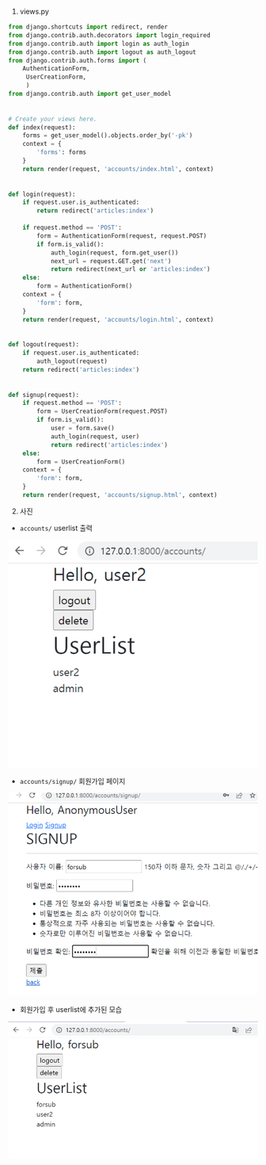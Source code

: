 1. views.py

```python
from django.shortcuts import redirect, render
from django.contrib.auth.decorators import login_required
from django.contrib.auth import login as auth_login
from django.contrib.auth import logout as auth_logout
from django.contrib.auth.forms import (
    AuthenticationForm,
     UserCreationForm,
     )
from django.contrib.auth import get_user_model


# Create your views here.
def index(request):
    forms = get_user_model().objects.order_by('-pk')
    context = {
        'forms': forms
    }
    return render(request, 'accounts/index.html', context)


def login(request):
    if request.user.is_authenticated:
        return redirect('articles:index')

    if request.method == 'POST':
        form = AuthenticationForm(request, request.POST)
        if form.is_valid():
            auth_login(request, form.get_user())
            next_url = request.GET.get('next')
            return redirect(next_url or 'articles:index')
    else:
        form = AuthenticationForm()
    context = {
        'form': form,
    }
    return render(request, 'accounts/login.html', context)


def logout(request):
    if request.user.is_authenticated:
        auth_logout(request)  
    return redirect('articles:index')


def signup(request):
    if request.method == 'POST':
        form = UserCreationForm(request.POST)
        if form.is_valid():
            user = form.save()
            auth_login(request, user)
            return redirect('articles:index')
    else:
        form = UserCreationForm()
    context = {
        'form': form,
    }
    return render(request, 'accounts/signup.html', context)

```



2. 사진

- `accounts/` userlist 출력

![image-20220412112108018](workshop.assets/image-20220412112108018.png)

- `accounts/signup/` 회원가입 페이지

![image-20220412112205572](workshop.assets/image-20220412112205572.png)

- 회원가입 후 userlist에 추가된 모습

![image-20220412112222215](workshop.assets/image-20220412112222215.png)